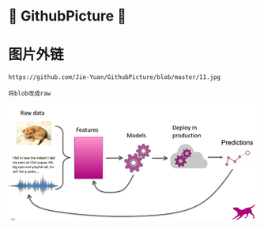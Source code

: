 # :rocket: GithubPicture :facepunch:


# 图片外链
```
https://github.com/Jie-Yuan/GithubPicture/blob/master/11.jpg

将blob改成raw
```
![Picture][1]

[1]: https://github.com/Jie-Yuan/GithubPicture/blob/master/11.jpg
